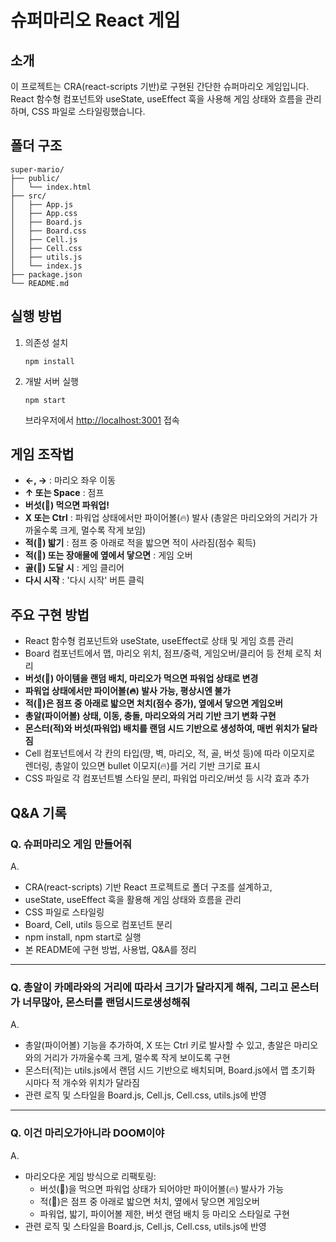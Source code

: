 # 슈퍼마리오 React 게임

## 소개
이 프로젝트는 CRA(react-scripts 기반)로 구현된 간단한 슈퍼마리오 게임입니다.  
React 함수형 컴포넌트와 useState, useEffect 훅을 사용해 게임 상태와 흐름을 관리하며, CSS 파일로 스타일링했습니다.

## 폴더 구조
```
super-mario/
├── public/
│   └── index.html
├── src/
│   ├── App.js
│   ├── App.css
│   ├── Board.js
│   ├── Board.css
│   ├── Cell.js
│   ├── Cell.css
│   ├── utils.js
│   └── index.js
├── package.json
└── README.md
```

## 실행 방법
1. 의존성 설치  
   ```
   npm install
   ```
2. 개발 서버 실행  
   ```
   npm start
   ```
   브라우저에서 [http://localhost:3001](http://localhost:3001) 접속
## 게임 조작법
- **←, →** : 마리오 좌우 이동
- **↑ 또는 Space** : 점프
- **버섯(🍄) 먹으면 파워업!**
- **X 또는 Ctrl** : 파워업 상태에서만 파이어볼(🔥) 발사
  (총알은 마리오와의 거리가 가까울수록 크게, 멀수록 작게 보임)
- **적(👾) 밟기** : 점프 중 아래로 적을 밟으면 적이 사라짐(점수 획득)
- **적(👾) 또는 장애물에 옆에서 닿으면** : 게임 오버
- **골(🏁) 도달 시** : 게임 클리어
- **다시 시작** : '다시 시작' 버튼 클릭

## 주요 구현 방법
- React 함수형 컴포넌트와 useState, useEffect로 상태 및 게임 흐름 관리
- Board 컴포넌트에서 맵, 마리오 위치, 점프/중력, 게임오버/클리어 등 전체 로직 처리
- **버섯(🍄) 아이템을 랜덤 배치, 마리오가 먹으면 파워업 상태로 변경**
- **파워업 상태에서만 파이어볼(🔥) 발사 가능, 평상시엔 불가**
- **적(👾)은 점프 중 아래로 밟으면 처치(점수 증가), 옆에서 닿으면 게임오버**
- **총알(파이어볼) 상태, 이동, 충돌, 마리오와의 거리 기반 크기 변화 구현**
- **몬스터(적)와 버섯(파워업) 배치를 랜덤 시드 기반으로 생성하여, 매번 위치가 달라짐**
- Cell 컴포넌트에서 각 칸의 타입(땅, 벽, 마리오, 적, 골, 버섯 등)에 따라 이모지로 렌더링, 총알이 있으면 bullet 이모지(🔥)를 거리 기반 크기로 표시
- CSS 파일로 각 컴포넌트별 스타일 분리, 파워업 마리오/버섯 등 시각 효과 추가

## Q&A 기록

### Q. 슈퍼마리오 게임 만들어줘
A.
- CRA(react-scripts) 기반 React 프로젝트로 폴더 구조를 설계하고,
- useState, useEffect 훅을 활용해 게임 상태와 흐름을 관리
- CSS 파일로 스타일링
- Board, Cell, utils 등으로 컴포넌트 분리
- npm install, npm start로 실행
- 본 README에 구현 방법, 사용법, Q&A를 정리

---

### Q. 총알이 카메라와의 거리에 따라서 크기가 달라지게 해줘, 그리고 몬스터가 너무많아, 몬스터를 랜덤시드로생성해줘
A.
- 총알(파이어볼) 기능을 추가하여, X 또는 Ctrl 키로 발사할 수 있고, 총알은 마리오와의 거리가 가까울수록 크게, 멀수록 작게 보이도록 구현
- 몬스터(적)는 utils.js에서 랜덤 시드 기반으로 배치되며, Board.js에서 맵 초기화 시마다 적 개수와 위치가 달라짐
- 관련 로직 및 스타일을 Board.js, Cell.js, Cell.css, utils.js에 반영

---

### Q. 이건 마리오가아니라 DOOM이야
A.
- 마리오다운 게임 방식으로 리팩토링:
  - 버섯(🍄)을 먹으면 파워업 상태가 되어야만 파이어볼(🔥) 발사가 가능
  - 적(👾)은 점프 중 아래로 밟으면 처치, 옆에서 닿으면 게임오버
  - 파워업, 밟기, 파이어볼 제한, 버섯 랜덤 배치 등 마리오 스타일로 구현
- 관련 로직 및 스타일을 Board.js, Cell.js, Cell.css, utils.js에 반영